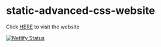 # static-advanced-css-website

Click [HERE](ak-tours.netlify.app) to visit the website

[![Netlify Status](https://api.netlify.com/api/v1/badges/b2af3610-d15c-413b-9818-a70b944220c3/deploy-status)](https://app.netlify.com/sites/ak-tours/deploys)
